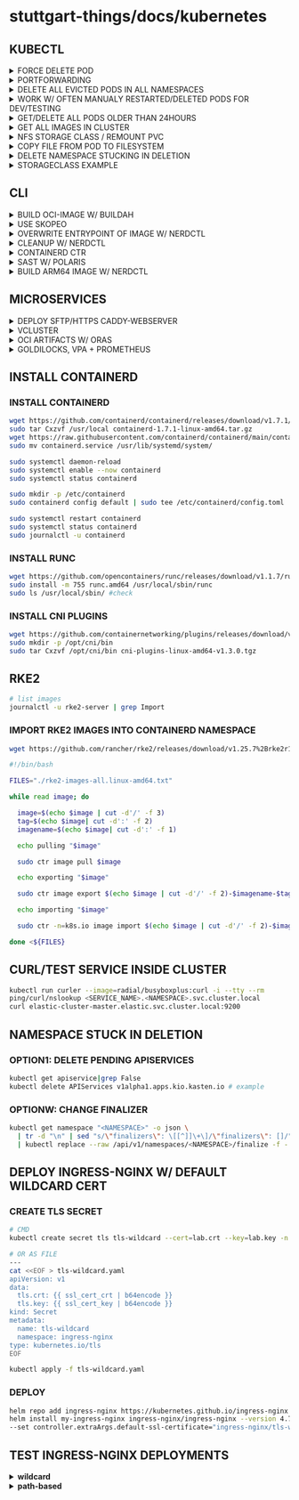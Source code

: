 # stuttgart-things/docs/kubernetes

## KUBECTL

<details><summary>FORCE DELETE POD</summary>

```bash
# E.G. INFLUXDB (STUCK IN DELETING PHASE)
kubectl delete po influxdb-influxdb2-0 --force -n influxdb
```

</details>

<details><summary>PORTFORWARDING</summary>

```bash
kubectl --namespace longhorn-system port-forward --address 0.0.0.0 service/longhorn-frontend 5080:80
# CHECK LOCALHOST/FQDN
# e.g. http://nashville.tiab.labda.sva.de:5080/#/dashboard
# e.g. http://localhost:5080/#/dashboard
```

</details>

<details><summary>DELETE ALL EVICTED PODS IN ALL NAMESPACES</summary>

```bash
kubectl get pods --all-namespaces | grep Evicted | awk '{print $2 " --namespace=" $1}' | xargs kubectl delete pod
```

</details>

<details><summary>WORK W/ OFTEN MANUALY RESTARTED/DELETED PODS FOR DEV/TESTING</summary>

```bash
kubectl -n <NAMESPACE> get po | grep <PART-OF-POD-NAME> | awk '{ print $1}'
kubectl -n sweatshop delete po $(kubectl -n sweatshop get po | grep creator | awk '{ print $1}')
kubectl -n sweatshop logs -f $(kubectl -n sweatshop get po | grep creator | awk '{ print $1}')
```

</details>

<details><summary>GET/DELETE ALL PODS OLDER THAN 24HOURS</summary>

```bash
# LIST ALL PODS OLDER THAN 1 DAY
kubectl -n tektoncd get pod | awk 'match($5,/[0-9]+d/) {print $0}'

# DELETE ALL PODS OLDER THAN 1 DAY
kubectl -n tektoncd delete pod $(kubectl -n tektoncd get pod | awk 'match($5,/[0-9]+d/) {print $1}')
```

</details>

<details><summary>GET ALL IMAGES IN CLUSTER</summary>

```bash
kubectl get pods --all-namespaces -o jsonpath="{.items[*].spec.containers[*].image}" |\
tr -s '[[:space:]]' '\n' |\
sort |\
uniq -c
```

</details>


<details><summary>NFS STORAGE CLASS / REMOUNT PVC</summary>


After pod was deleted, nfs based pvc cannot be mounted to the pod "applyFSGroup failed for vol".

Workaround: Not having fsGroup field in pod will also skip call to  SetVolumeOwnership function.

remove:

```yaml
#...
  securityContext:
    runAsUser: 1000
    runAsGroup: 3000
    fsGroup: 2000 # remove this field!
#...
```

</details>

<details><summary>COPY FILE FROM POD TO FILESYSTEM</summary>

```bash
# EXAMPLE COPY
kubectl -n crossplane-system cp provider-terraform-e816b322200e-7564f79bc4-2ggvn:/etc/ssl/certs/ca-certificates.crt ./ca-certificates.crt
```

</details>

<details><summary>DELETE NAMESPACE STUCKING IN DELETION</summary>

```bash
# OPTION 1
NAMESPACE=crossplane-system # EXAMPLE
kubectl get namespace ${NAMESPACE} -o json \
  | tr -d "\n" | sed "s/\"finalizers\": \[[^]]\+\]/\"finalizers\": []/" \
  | kubectl replace --raw /api/v1/namespaces/${NAMESPACE}/finalize -f -
```

```bash
# OPTION 2
kubectl get apiservice|grep False
kubectl delete APIServices v1alpha1.apps.kio.kasten.io # EXAMPLE
```

</details>

<details><summary>STORAGECLASS EXAMPLE</summary>

```bash
# NFS CSI DEPLOYMENT
helm repo add csi-driver-nfs https://raw.githubusercontent.com/kubernetes-csi/csi-driver-nfs/master/charts
helm upgrade --install csi-driver-nfs csi-driver-nfs/csi-driver-nfs --namespace kube-system --version v4.5.0
```

```yaml
apiVersion: storage.k8s.io/v1
kind: StorageClass
metadata:
  labels:
    app.kubernetes.io/managed-by: Helm
    helm.toolkit.fluxcd.io/name: nfs-csi-configuration
    helm.toolkit.fluxcd.io/namespace: kube-system
  name: nfs4-csi
parameters:
  mountPermissions: "0777"
  server: pve-nfs-tekton.labul.sva.de
  share: /var/nfs/k8s
provisioner: nfs.csi.k8s.io
reclaimPolicy: Delete
volumeBindingMode: Immediate
---
apiVersion: storage.k8s.io/v1
kind: StorageClass
metadata:
  labels:
    app.kubernetes.io/managed-by: Helm
    helm.toolkit.fluxcd.io/name: nfs-csi-configuration
    helm.toolkit.fluxcd.io/namespace: kube-system
  name: nfs3-csi
parameters:
  mountPermissions: "0777"
  server: pve-nfs-tekton.labul.sva.de
  share: /var/nfs/k8s
provisioner: nfs.csi.k8s.io
reclaimPolicy: Delete
volumeBindingMode: Immediate
```

### PVC EXAMPLE

```yaml
# PVC
apiVersion: v1
kind: PersistentVolumeClaim
metadata:
  name: task-pv-claim
spec:
  storageClassName: nfs4-csi
  accessModes:
    - ReadWriteOnce
  resources:
    requests:
      storage: 3Gi
```

```yaml
# POD FOR MOUNTING PVC
apiVersion: v1
kind: Pod
metadata:
  name: task-pv-pod
spec:
  volumes:
    - name: task-pv-storage
      persistentVolumeClaim:
        claimName: task-pv-claim
  containers:
    - name: task-pv-container
      image: nginx
      ports:
        - containerPort: 80
          name: "http-server"
      volumeMounts:
        - mountPath: "/usr/share/nginx/html"
          name: task-pv-storage
```

</details>

## CLI

<details><summary>BUILD OCI-IMAGE W/ BUILDAH</summary>

```bash
buildah --storage-driver=overlay bud --format=oci \
--tls-verify=true --no-cache \
-f ~/projects/github/stuttgart-things/images/sthings-alpine/Dockerfile \
-t scr.app.4sthings.tiab.ssc.sva.de/sthings-alpine/alpine:123
```

</details>

<details><summary>USE SKOPEO</summary>

## INSTALL

```bash
SKOPEO_VERSION=1.12.0
wget https://github.com/lework/skopeo-binary/releases/download/v${SKOPEO_VERSION}/skopeo-linux-amd64
sudo chmod +x skopeo-linux-amd64
sudo mv skopeo-linux-amd64 /usr/bin/skopeo && skopeo --version
```

## COPY IMAGE BETWEEN REGISTRIES (TAG)

```bash
skopeo copy --insecure-policy docker://nginx:1.21
docker://whatever.cloud/gtc1fe/web:1.21
```

## COPY IMAGE BETWEEN REGISTRIES (DIGEST)

* Copy images between registries

```bash
skopeo copy --all --insecure-policy
docker://nginx@sha256:ff2a5d557ca22fa93669f5e70cfbeefda32b98f8fd3d33b38028c582d700f93a \ docker://whatever.cloud/gtc1fe/web@sha256:ff2a5d557ca22fa93669f5e70cfbeefda32b98f8fd3d33b38028c582d700f93a
```

</details>

<details><summary>OVERWRITE ENTRYPOINT OF IMAGE W/ NERDCTL</summary>

```bash
nerdctl run -it --entrypoint sh eu.gcr.io/stuttgart-things/stagetime-server:23.1108.1227-0.3.22
```

</details>

<details><summary>CLEANUP W/ NERDCTL</summary>

```bash
# STOP AND DELETE ALL RUNNING CONTAINERS
sudo nerdctl stop $(sudo nerdctl ps -a | awk '{ print $1 }' | grep -v CONTAINER); sudo nerdctl rm $(sudo nerdctl ps -a | awk '{ print $1 }' | grep -v CONTAINER)

# CLEAN IMAGES BY ID
sudo nerdctl rmi $(sudo nerdctl images | grep "2 months ago" | awk '{ print $3 }')

# CLEAN IMAGES BY NAME + TAG
sudo nerdctl rmi $(sudo nerdctl images | grep "7 weeks ago" | awk '{ print $1":"$2 }')
```

</details>

<details><summary>CONTAINERD CTR</summary>

```bash
# PULL IMAGE W/ CRT
sudo ctr images pull docker.io/library/redis:alpine
# OR FOR RKE2 BUNDLED CONTAINERD: SUDO /VAR/LIB/RANCHER/RKE2/BIN/CTR IMAGES PULL DOCKER.IO/LIBRARY/REDIS:ALPINE

# LIST IMAGES
ctr --namespace k8s.io images ls -q
# OR FOR RKE2 BUNDLED CONTAINERD: SUDO /VAR/LIB/RANCHER/RKE2/BIN/CTR --ADDRESS /RUN/K3S/CONTAINERD/CONTAINERD.SOCK --NAMESPACE K8S.IO CONTAINER LS

# LOAD/IMPORT CONATINER IMAGE
ctr -n=k8s.io images import <IMAGE_NAME>
ctr image export <output-filename> <image-name>
```

</details>

<details><summary>SAST W/ POLARIS</summary>

```yaml
# EXAMPLE POD.YAML
cat <<EOF > /tmp/pod.yaml
apiVersion: v1
kind: Pod
metadata:
  name: nginx
spec:
  containers:
  - name: nginx
    image: nginx:1.14.2
    ports:
    - containerPort: 80
EOF
```

```bash
# CHECK POD.YAML
polaris audit --audit-path /tmp/pod.yaml --only-show-failed-tests --severity error
```

</details>

<details><summary>BUILD ARM64 IMAGE W/ NERDCTL</summary>

```bash
# REGISTER QEMU
sudo systemctl start containerd
sudo nerdctl run --privileged --rm tonistiigi/binfmt --install all
ls -1 /proc/sys/fs/binfmt_misc/qemu*
```

```bash
# EXAMPLE DOCKERFILE
FROM arm64v8/golang:1.20 AS gobuilder
WORKDIR /tmp/build
COPY . .
RUN go build -o app

FROM arm64v8/alpine
ENTRYPOINT [ "/usr/local/bin/app" ]
COPY --from=gobuilder /tmp/build/app /usr/local/bin/app
```

```bash
# EXAMPLE BUILD
nerdctl build --platform=arm64 --output type=image,name=eu.gcr.io/stuttgart-things/wled-informer:0.1,push=true .
```

```bash
# EXAMPLE RUN
sudo nerdctl run eu.gcr.io/stuttgart-things/wled-informer:0.1 --platform=arm64
```

</details>


## MICROSERVICES

<details><summary>DEPLOY SFTP/HTTPS CADDY-WEBSERVER</summary>

```yaml
---
apiVersion: apps/v1
kind: Deployment
metadata:
  name: file-server
  labels:
    app: file-server
spec:
  replicas: 1
  strategy:
    type: Recreate
  selector:
    matchLabels:
      app: file-server
  template:
    metadata:
      labels:
        app: file-server
    spec:
      securityContext:
        fsGroup: 911 # ssh server user
      containers:
      - name: caddy
        image: caddy:2.6.4
        ports:
        - containerPort: 80
        volumeMounts:
        - name: file-server
          mountPath: /var/www/html/
          subPath: public
        - name: caddyfile
          mountPath: /etc/caddy/Caddyfile
          subPath: Caddyfile
      - name: openssh-server
        image: linuxserver/openssh-server:version-9.0_p1-r2
        ports:
        - containerPort: 2222
        env:
        - name: USER_NAME
          value: "ankit"
        - name: PUBLIC_KEY
          value: ""
        - name: PASSWORD_ACCESS
          value: "true"
        - name: USER_PASSWORD
          value: "<CHANGEME>"
        volumeMounts:
        - name: file-server
          mountPath: /var/www/html/
          subPath: public
      volumes:
      - name: file-server
        persistentVolumeClaim:
          claimName: file-server-pvc
      - name: caddyfile
        configMap:
          name: caddyfile-v3
          defaultMode: 0644
---
apiVersion: v1
kind: ConfigMap
metadata:
  name: caddyfile-v3
data:
  Caddyfile: |
    :80 {
            # Set this path to your site's directory.
            root * /var/www/html
            # Enable the static file server, with file browsing
            file_server browse
    }
---
apiVersion: v1
kind: PersistentVolumeClaim
metadata:
  name: file-server-pvc
spec:
  accessModes:
  - ReadWriteOnce
  resources:
    requests:
      storage: 2G
---
apiVersion: v1
kind: Service
metadata:
  name: file-server-http
  labels:
    app: file-server-http
spec:
  type: ClusterIP
  selector:
    app: file-server
  ports:
  - name: http
    port: 80
    targetPort: 80
---
apiVersion: v1
kind: Service
metadata:
  name: file-server-ssh
  labels:
    app: file-server-ssh
spec:
  type: LoadBalancer
  selector:
    app: file-server
  ports:
  - name: ssh
    port: 22
    targetPort: 2222
---
apiVersion: cert-manager.io/v1
kind: Certificate
metadata:
  name: files-ingress-tls
  namespace: default
spec:
  commonName: files.dev43.sthings-pve.labul.sva.de
  dnsNames:
    - files.dev43.sthings-pve.labul.sva.de
  issuerRef:
    kind: ClusterIssuer
    name: cluster-issuer-approle
  secretName: files-ingress-tls
---
apiVersion: networking.k8s.io/v1
kind: Ingress
metadata:
  name: files-ingress
  namespace: default
  labels:
    app: file-server-ssh
spec:
  ingressClassName: nginx
  rules:
    - host: files.dev43.sthings-pve.labul.sva.de
      http:
        paths:
          - backend:
              service:
                name: file-server-http
                port:
                  number: 80
            path: /
            pathType: Prefix
  tls:
    - hosts:
      - files.dev43.sthings-pve.labul.sva.de
      secretName: files-ingress-tls
```

```bash
# UPLOAD FILE
sudo apt -y install lftp
touch ./bla.txt && echo hello > ./bla.txt # JUST A FILE EXAMPLE
lftp sftp://ankit:<PASSWORD>@10.31.101.17 -e "cd /var/www/html/; put bla.txt; bye"

# DOWNLOAD/ACCESS FILE VIA HTTPS
wget wget https://files.dev43.sthings-pve.labul.sva.de/bla.txt
```


</details>

<details><summary>VCLUSTER</summary>

```bash
vcluster create my-vcluster --expose --set storage.className=openebs-hostpath
vcluster disconnect
vcluster connect my-vcluster -n vcluster-my-vcluster
```

</details>

<details><summary>OCI ARTIFACTS W/ ORAS</summary>

```bash
# PUSH
oras login zot.maverick.sthings-pve.labul.sva.de
echo "hello world" > artifact.txt
oras push zot.maverick.sthings-pve.labul.sva.de/hello-artifact:v1 \
--artifact-type application/vnd.acme.rocket.config \
artifact.txt:text/plain
```


```bash
# PULL
oras pull zot.maverick.sthings-pve.labul.sva.de/hello-artifact:v1
```

</details>

<details><summary>GOLDILOCKS, VPA + PROMETHEUS</summary>

## DEPLOY VPA

```bash
kubectl create ns monitoring
helm repo add fairwinds-stable https://charts.fairwinds.com/stable && helm repo update
helm upgrade --install vpa fairwinds-stable/vpa -n monitoring  --version 3.0.2 --create-namespace
helm -n monitoring test vpa
```

## FORKED GIT-REPOSITORY: FOR RKE CLUSTERS (at least for =<52.1.0)

```bash
git clone https://github.com/mohamadkhani/helm-charts.git
cd helm-charts/kube-prometheus-stack && helm dep update
```

## HELM REPO: NON RKE/RANCHER K8S

```bash
helm repo add prometheus-community https://prometheus-community.github.io/helm-charts
```

## CREATE TLS CERTIFICATE

```yaml
apiVersion: cert-manager.io/v1
kind: Certificate
metadata:
  name: monitoring-ingress
  namespace: monitoring
spec:
  commonName: monitoring.dev43.sthings-pve.labul.sva.de
  dnsNames:
    - monitoring.dev43.sthings-pve.labul.sva.de
  issuerRef:
    kind: ClusterIssuer
    name: cluster-issuer-approle
  secretName: monitoring-tls
```

## CREATE VALUES FILE

```yaml
cat <<EOF > ./values.yaml
alertmanager:
  enabled: false
prometheus:
  prometheusSpec:
    scrapeInterval: 30s
    evaluationInterval: 30s
    retention: 24h
    resources:
      requests:
        cpu: 200m
        memory: 200Mi
    podMonitorNamespaceSelector: { }
    podMonitorSelector:
      matchLabels:
        app.kubernetes.io/component: monitoring
grafana:
  defaultDashboardsEnabled: true
  adminPassword: <CHANGEME>
  ingress:
    enabled: true
    ingressClassName: nginx
    hosts:
      - monitoring.dev43.sthings-pve.labul.sva.de
    path: /
    tls:
      - secretName: monitoring-tls
        hosts:
          - monitoring.dev43.sthings-pve.labul.sva.de
kube-state-metrics:
  rbac:
    extraRules:
      - apiGroups: ["autoscaling.k8s.io"]
        resources: ["verticalpodautoscalers"]
        verbs: ["list", "watch"]
  prometheus:
    monitor:
      enabled: true
  customResourceState:
    enabled: true
    config:
      kind: CustomResourceStateMetrics
      spec:
        resources:
          - groupVersionKind:
              group: autoscaling.k8s.io
              kind: "VerticalPodAutoscaler"
              version: "v1"
            labelsFromPath:
              verticalpodautoscaler: [metadata, name]
              namespace: [metadata, namespace]
              target_api_version: [apiVersion]
              target_kind: [spec, targetRef, kind]
              target_name: [spec, targetRef, name]
            metrics:
              - name: "vpa_containerrecommendations_target"
                help: "VPA container recommendations for memory."
                each:
                  type: Gauge
                  gauge:
                    path: [status, recommendation, containerRecommendations]
                    valueFrom: [target, memory]
                    labelsFromPath:
                      container: [containerName]
                commonLabels:
                  resource: "memory"
                  unit: "byte"
              - name: "vpa_containerrecommendations_target"
                help: "VPA container recommendations for cpu."
                each:
                  type: Gauge
                  gauge:
                    path: [status, recommendation, containerRecommendations]
                    valueFrom: [target, cpu]
                    labelsFromPath:
                      container: [containerName]
                commonLabels:
                  resource: "cpu"
                  unit: "core"
  selfMonitor:
    enabled: true
EOF
```

## DEPLOY KUBE-PROMETHEUS-STACK

```bash
helm upgrade --install kube-prometheus-stack . --values values.yaml --version 52.1.0 --namespace monitoring --create-namespace
# OR W/ HELM REPOSITORY
helm upgrade --install kube-prometheus-stack prometheus-community/kube-prometheus-stack --values values.yaml --version 52.1.0 --namespace monitoring --create-namespace
```

## DEPLOY GOLDILOCKS

```bash
helm repo add fairwinds-stable https://charts.fairwinds.com/stable && helm repo update
helm upgrade --install goldilocks --namespace monitoring fairwinds-stable/goldilocks --version 8.0.0 --create-namespace
```

## LABEL NAMESPACE W/ GOLDILOCKS

```bash
kubectl label ns velero goldilocks.fairwinds.com/enabled=true
```

</details>












## INSTALL CONTAINERD

### INSTALL CONTAINERD

```bash
wget https://github.com/containerd/containerd/releases/download/v1.7.1/containerd-1.7.1-linux-amd64.tar.gz
sudo tar Cxzvf /usr/local containerd-1.7.1-linux-amd64.tar.gz
wget https://raw.githubusercontent.com/containerd/containerd/main/containerd.service
sudo mv containerd.service /usr/lib/systemd/system/

sudo systemctl daemon-reload
sudo systemctl enable --now containerd
sudo systemctl status containerd

sudo mkdir -p /etc/containerd
sudo containerd config default | sudo tee /etc/containerd/config.toml

sudo systemctl restart containerd
sudo systemctl status containerd
sudo journalctl -u containerd
```

### INSTALL RUNC

```bash
wget https://github.com/opencontainers/runc/releases/download/v1.1.7/runc.amd64
sudo install -m 755 runc.amd64 /usr/local/sbin/runc
sudo ls /usr/local/sbin/ #check
```

### INSTALL CNI PLUGINS

```bash
wget https://github.com/containernetworking/plugins/releases/download/v1.3.0/cni-plugins-linux-amd64-v1.3.0.tgz
sudo mkdir -p /opt/cni/bin
sudo tar Cxzvf /opt/cni/bin cni-plugins-linux-amd64-v1.3.0.tgz
```

## RKE2

```bash
# list images
journalctl -u rke2-server | grep Import
```

### IMPORT RKE2 IMAGES INTO CONTAINERD NAMESPACE

```bash
wget https://github.com/rancher/rke2/releases/download/v1.25.7%2Brke2r1/rke2-images-all.linux-amd64.txt
```

```bash
#!/bin/bash

FILES="./rke2-images-all.linux-amd64.txt"

while read image; do

  image=$(echo $image | cut -d'/' -f 3)
  tag=$(echo $image| cut -d':' -f 2)
  imagename=$(echo $image| cut -d':' -f 1)

  echo pulling "$image"

  sudo ctr image pull $image

  echo exporting "$image"

  sudo ctr image export $(echo $image | cut -d'/' -f 2)-$imagename-$tag.tar $image

  echo importing "$image"

  sudo ctr -n=k8s.io image import $(echo $image | cut -d'/' -f 2)-$imagename-$tag.tar

done <${FILES}
```

## CURL/TEST SERVICE INSIDE CLUSTER

```bash
kubectl run curler --image=radial/busyboxplus:curl -i --tty --rm
ping/curl/nslookup <SERVICE_NAME>.<NAMESPACE>.svc.cluster.local
curl elastic-cluster-master.elastic.svc.cluster.local:9200
```

## NAMESPACE STUCK IN DELETION

### OPTION1: DELETE PENDING APISERVICES

```bash
kubectl get apiservice|grep False
kubectl delete APIServices v1alpha1.apps.kio.kasten.io # example
```

### OPTIONW: CHANGE FINALIZER

```bash
kubectl get namespace "<NAMESPACE>" -o json \
  | tr -d "\n" | sed "s/\"finalizers\": \[[^]]\+\]/\"finalizers\": []/" \
  | kubectl replace --raw /api/v1/namespaces/<NAMESPACE>/finalize -f -
```

## DEPLOY INGRESS-NGINX W/ DEFAULT WILDCARD CERT

### CREATE TLS SECRET

```bash
# CMD
kubectl create secret tls tls-wildcard --cert=lab.crt --key=lab.key -n ingress-nginx

# OR AS FILE
---
cat <<EOF > tls-wildcard.yaml
apiVersion: v1
data:
  tls.crt: {{ ssl_cert_crt | b64encode }}
  tls.key: {{ ssl_cert_key | b64encode }}
kind: Secret
metadata:
  name: tls-wildcard
  namespace: ingress-nginx
type: kubernetes.io/tls
EOF

kubectl apply -f tls-wildcard.yaml
```

### DEPLOY

```bash
helm repo add ingress-nginx https://kubernetes.github.io/ingress-nginx
helm install my-ingress-nginx ingress-nginx/ingress-nginx --version 4.7.0 \
--set controller.extraArgs.default-ssl-certificate="ingress-nginx/tls-wildcard"
```

## TEST INGRESS-NGINX DEPLOYMENTS

<details><summary><b>wildcard</b></summary>

```yaml
---
apiVersion: v1
kind: Service
metadata:
  name: kuard
spec:
  ports:
  - port: 80
    targetPort: 8080
    protocol: TCP
  selector:
    app: kuard
---
apiVersion: apps/v1
kind: Deployment
metadata:
  name: kuard
spec:
  selector:
    matchLabels:
      app: kuard
  replicas: 1
  template:
    metadata:
      labels:
        app: kuard
    spec:
      containers:
      - image: gcr.io/kuar-demo/kuard-amd64:1
        imagePullPolicy: Always
        name: kuard
        ports:
        - containerPort: 8080
---
apiVersion: networking.k8s.io/v1
kind: Ingress
metadata:
  name: guard-ingress
spec:
  ingressClassName: nginx
  tls:
  - hosts:
    - guard.<DOMAIN>
  rules:
  - host: guard.<DOMAIN>
    http:
      paths:
      - path: /
        pathType: ImplementationSpecific
        backend:
          service
            name: kuard
            port:
              number: 80
```

</details>

<details><summary><b>path-based</b></summary>

```yaml
---
kind: Pod
apiVersion: v1
metadata:
  name: apple-app
  labels:
    app: apple
spec:
  containers:
    - name: apple-app
      image: hashicorp/http-echo
      args:
        - "-text=apple"
---
kind: Pod
apiVersion: v1
metadata:
  name: banana-app
  labels:
    app: banana
spec:
  containers:
    - name: banana-app
      image: hashicorp/http-echo
      args:
        - "-text=banana"
---
kind: Service
apiVersion: v1
metadata:
  name: banana-service
spec:
  selector:
    app: banana
  ports:
    - port: 5678 # Default port for image
---
kind: Service
apiVersion: v1
metadata:
  name: apple-service
spec:
  selector:
    app: apple
  ports:
    - port: 5678 # Default port for image
---
apiVersion: networking.k8s.io/v1
kind: Ingress
metadata:
  name: fruit-ingress
spec:
  ingressClassName: nginx
  rules:
  - http:
      paths:
      - path: /apple
        pathType: Prefix
        backend:
          service:
            name: apple-service
            port:
              number: 5678
      - path: /banana
        pathType: Prefix
        backend:
          service:
            name: banana-service
            port:
              number: 5678
```

</details>
